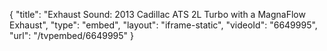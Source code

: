 {
    "title": "Exhaust Sound: 2013 Cadillac ATS 2L Turbo with a MagnaFlow Exhaust",
    "type": "embed",
    "layout": "iframe-static",
    "videoId": "6649995",
    "url": "\/tvpembed\/6649995"
}